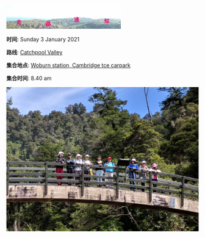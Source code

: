![skyline](_images/skyline2.png)


**时间**: Sunday 3 January 2021

**路线**: [Catchpool Valley](http://tracks.org.nz/track/show/925)

**集合地点**: [Woburn station, Cambridge tce carpark](https://www.google.co.nz/maps/place/41%C2%B013'15.4%22S+174%C2%B054'42.5%22E/@-41.2209444,174.9096169,17z/data=!3m1!4b1!4m5!3m4!1s0x0:0x0!8m2!3d-41.2209444!4d174.9118056)

**集合时间**: 8.40 am 




![24678428407_3c63d73db7_k](_images/24678428407_3c63d73db7_k.jpg)
